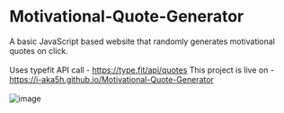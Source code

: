 # Motivational-Quote-Generator
A basic JavaScript based website that randomly generates motivational quotes on click.  
<br>
Uses typefit API call - https://type.fit/api/quotes
This project is live on - https://i-aka5h.github.io/Motivational-Quote-Generator
<br>
<br>
![image](https://user-images.githubusercontent.com/105808186/198561660-a22df2d6-734e-49a7-81c6-dc67326d956d.png)

